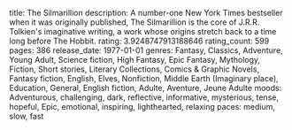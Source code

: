 title: The Silmarillion
description: A number-one New York Times bestseller when it was originally published, The Silmarillion is the core of J.R.R. Tolkien's imaginative writing, a work whose origins stretch back to a time long before The Hobbit.
rating: 3.9248747913188646
rating_count: 599
pages: 386
release_date: 1977-01-01
genres: Fantasy, Classics, Adventure, Young Adult, Science fiction, High Fantasy, Epic Fantasy, Mythology, Fiction, Short stories, Literary Collections, Comics & Graphic Novels, Fantasy fiction, English, Elves, Nonfiction, Middle Earth (Imaginary place), Education, General, English fiction, Adulte, Aventure, Jeune Adulte
moods: Adventurous, challenging, dark, reflective, informative, mysterious, tense, hopeful, Epic, emotional, inspiring, lighthearted, relaxing
paces: medium, slow, fast